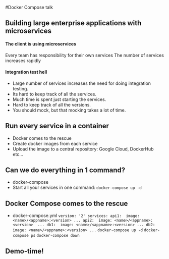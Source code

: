 #Docker Compose talk

## Building large enterprise applications with microservices

#### The client is using microservices
Every team has responsibility for their own services
The number of services increases rapidly

#### Integration test hell
- Large number of services increases the need for doing integration testing.
- Its hard to keep track of all the services.
- Much time is spent just starting the services.
- Hard to keep track of all the versions.
- You should mock, but that mocking takes a lot of time.

## Run every service in a container
- Docker comes to the rescue
- Create docker images from each service
- Upload the image to a central repository: Google Cloud, DockerHub etc...

## Can we do everything in 1 command?
- docker-compose
- Start all your services in one command: `docker-compose up -d`

## Docker Compose comes to the rescue
- docker-compose.yml
`
version: '2'
  services:
    api1: 
      image: <name>/<appname>:<version>
      ...
    api2: 
      image: <name>/<appname>:<version> 
      ...
    db1: 
      image: <name>/<appname>:<version>
      ...
    db2: 
      image: <name>/<appname>:<version>
      ...
`
`docker-compose up -d`
`docker-compose ps`
`docker-compose down`

## Demo-time!
